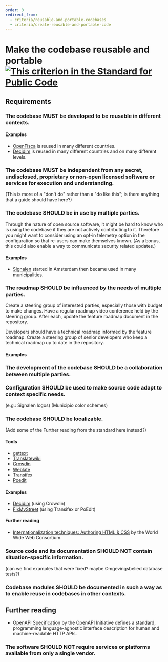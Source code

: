 ```yaml
---
order: 3
redirect_from:
  - criteria/reusable-and-portable-codebases
  - criteria/create-reusable-and-portable-code
---
```

# Make the codebase reusable and portable [![This criterion in the Standard for Public Code]({{site.url}}/assets/link-symbol.png)](https://standard.publiccode.net/criteria/make-the-codebase-reusable-and-portable.html)

<!-- SPDX-License-Identifier: CC0-1.0 -->
<!-- written in 2022 by The Foundation for Public Code <info@publiccode.net> -->

## Requirements

### The codebase MUST be developed to be reusable in different contexts.

#### Examples

* [OpenFisca](https://openfisca.org/en/packages/) is reused in many different countries.
* [Decidim](https://decidim.org/usedby/) is reused in many different countries and on many different levels.

### The codebase MUST be independent from any secret, undisclosed, proprietary or non-open licensed software or services for execution and understanding.

(This is more of a "don't do" rather than a "do like this"; is there anything that a guide should have here?)

### The codebase SHOULD be in use by multiple parties.

Through the nature of open source software, it might be hard to know who is using the codebase if they are not actively contributing to it. Therefore you might want to consider using an opt-in telemetry option in the configuration so that re-users can make themselves known. (As a bonus, this could also enable a way to communicate security related updates.)

#### Examples

* [Signalen](https://signalen.org) started in Amsterdam then became used in many municipalities.

### The roadmap SHOULD be influenced by the needs of multiple parties.

Create a steering group of interested parties, especially those with budget to make changes. Have a regular roadmap video conference held by the steering group. After each, update the feature roadmap document in the repository.

Developers should have a technical roadmap informed by the feature roadmap. Create a steering group of senior developers who keep a technical roadmap up to date in the repository.

#### Examples

### The development of the codebase SHOULD be a collaboration between multiple parties.

### Configuration SHOULD be used to make source code adapt to context specific needs.

(e.g.: Signalen logos)
(Municipio color schemes)

### The codebase SHOULD be localizable.

(Add some of the Further reading from the standard here instead?)

#### Tools

<!-- List of tools for translations -->
* [gettext](https://www.gnu.org/software/gettext/)
* [Translatewiki](https://translatewiki.net/)
* [Crowdin](https://crowdin.com/)
* [Weblate](https://weblate.org/)
* [Transifex](https://www.transifex.com/)
* [Poedit](https://poedit.net/)

#### Examples

* [Decidim](https://crowdin.com/translate/decidim) (using Crowdin)
* [FixMyStreet](https://fixmystreet.org/customising/language/) (using Transifex or PoEdit)

#### Further reading

* [Internationalization techniques: Authoring HTML & CSS](https://www.w3.org/International/techniques/authoring-html) by the World Wide Web Consortium.

### Source code and its documentation SHOULD NOT contain situation-specific information.

(can we find examples that were fixed? maybe Omgevingsbelied database tests?)

### Codebase modules SHOULD be documented in such a way as to enable reuse in codebases in other contexts.

## Further reading

* [OpenAPI Specification](https://spec.openapis.org/oas/latest.html) by the OpenAPI Initiative defines a standard, programming language-agnostic interface description for human and machine-readable HTTP APIs.

### The software SHOULD NOT require services or platforms available from only a single vendor.
